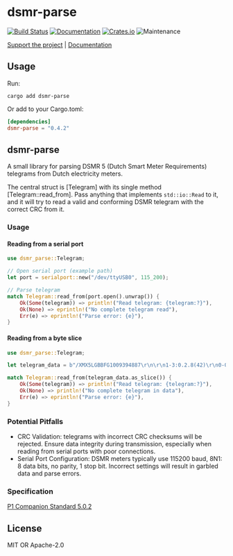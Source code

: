 # dsmr-parse

[![Build Status](https://github.com/twistedfall/dsmr-parse/actions/workflows/dsmr-parse.yml/badge.svg)](https://github.com/twistedfall/dsmr-parse/actions/workflows/dsmr-parse.yml)
[![Documentation](https://docs.rs/dsmr-parse/badge.svg)](https://docs.rs/dsmr-parse)
[![Crates.io](https://img.shields.io/crates/v/dsmr-parse)](https://crates.io/crates/dsmr-parse)
![Maintenance](https://img.shields.io/badge/maintenance-passively--maintained-yellowgreen.svg)

[Support the project](https://github.com/sponsors/twistedfall) | [Documentation](https://docs.rs/dsmr-parse)


## Usage

Run:
```shell
cargo add dsmr-parse
```
Or add to your Cargo.toml:
```toml
[dependencies]
dsmr-parse = "0.4.2"
```

## dsmr-parse

A small library for parsing DSMR 5 (Dutch Smart Meter Requirements) telegrams from Dutch electricity meters.

The central struct is [Telegram] with its single method [Telegram::read_from]. Pass anything that implements `std::io::Read`
to it, and it will try to read a valid and conforming DSMR telegram with the correct CRC from it.

### Usage

#### Reading from a serial port

```rust
use dsmr_parse::Telegram;

// Open serial port (example path)
let port = serialport::new("/dev/ttyUSB0", 115_200);

// Parse telegram
match Telegram::read_from(port.open().unwrap()) {
    Ok(Some(telegram)) => println!("Read telegram: {telegram:?}"),
    Ok(None) => eprintln!("No complete telegram read"),
    Err(e) => eprintln!("Parse error: {e}"),
}
```

#### Reading from a byte slice

```rust
use dsmr_parse::Telegram;

let telegram_data = b"/XMX5LGBBFG1009394887\r\n\r\n1-3:0.2.8(42)\r\n0-0:1.0.0(190101125431W)\r\n1-0:1.8.1(004169.415*kWh)\r\n!1234\r\n";

match Telegram::read_from(telegram_data.as_slice()) {
    Ok(Some(telegram)) => println!("Read telegram: {telegram:?}"),
    Ok(None) => println!("No complete telegram in data"),
    Err(e) => eprintln!("Parse error: {e}"),
}
```

### Potential Pitfalls

- CRC Validation: telegrams with incorrect CRC checksums will be rejected. Ensure data integrity during transmission,
  especially when reading from serial ports with poor connections.
- Serial Port Configuration: DSMR meters typically use 115200 baud, 8N1: 8 data bits, no parity, 1 stop bit. Incorrect
  settings will result in garbled data and parse errors.

### Specification

[P1 Companion Standard 5.0.2](https://www.netbeheernederland.nl/publicatie/dsmr-502-p1-companion-standard)

## License

MIT OR Apache-2.0
